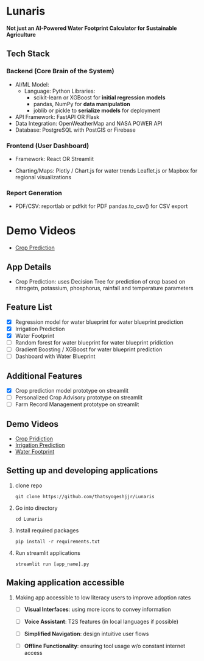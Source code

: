 # Lunaris
__Not just an AI-Powered Water Footprint Calculator for Sustainable Agriculture__

## Tech Stack
### Backend (Core Brain of the System)
- AI/ML Model:
    - Language: Python 
    Libraries:
        - scikit-learn or XGBoost for **initial regression models**
        - pandas, NumPy for **data manipulation**
        - joblib or pickle to **serialize models** for deployment
- API Framework: FastAPI OR Flask
- Data Integration: OpenWeatherMap and NASA POWER API
- Database: PostgreSQL with PostGIS or Firebase

### Frontend (User Dashboard)
- Framework:
        React OR Streamlit
  
- Charting/Maps:
        Plotly / Chart.js for water trends
        Leaflet.js or Mapbox for regional visualizations

### Report Generation
- PDF/CSV:
  reportlab or pdfkit for PDF
  pandas.to_csv() for CSV export

# Demo Videos
- [Crop Prediction](https://youtu.be/i9wpE1C-MpA)
 
## App Details
- Crop Prediction: uses Decision Tree for prediction of crop based on nitrogetn, potassium, phosphorus, rainfall and temperature parameters


## Feature List 
- [x] Regression model for water blueprint for water blueprint prediction
- [x] Irrigation Prediction
- [x] Water Footprint
- [ ] Random forest for water blueprint for water blueprint pridiction
- [ ] Gradient Boosting / XGBoost for water blueprint prediction
- [ ] Dashboard with Water Blueprint

## Additional Features
- [x] Crop prediction model prototype on streamlit
- [ ] Personalized Crop Advisory prototype on streamlit
- [ ] Farm Record Management prototype on streamlit

## Demo Videos
- [Crop Pridiction](https://youtu.be/i9wpE1C-MpA)
- [Irrigation Prediction](#)
- [Water Footprint](#)

## Setting up and developing applications
1. clone repo
    ```
    git clone https://github.com/thatsyogeshjjr/Lunaris
    ```
2. Go into directory
    ```
    cd Lunaris
    ```
3. Install required packages
    ```
    pip install -r requirements.txt
    ```
4. Run streamlit applications
    ```
    streamlit run [app_name].py
    ``` 


## Making application accessible
1. Making app accessible to low literacy users to improve adoption rates
    - [ ] **Visual Interfaces**: using more icons to convey information
    - [ ] **Voice Assistant**: T2S features (in local languages if possible)
    - [ ] **Simplified Navigation**: design intuitive user flows
    - [ ] **Offline Functionality**: ensuring tool usage w/o constant internet access
 



